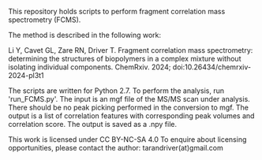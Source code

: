 This repository holds scripts to perform fragment correlation mass spectrometry (FCMS).

The method is described in the following work:

Li Y, Cavet GL, Zare RN, Driver T. Fragment correlation mass spectrometry: determining the structures of biopolymers in a complex mixture without isolating individual components. ChemRxiv. 2024; doi:10.26434/chemrxiv-2024-pl3t1

The scripts are written for Python 2.7. To perform the analysis, run 'run_FCMS.py'.
The input is an mgf file of the MS/MS scan under analysis.
There should be no peak picking performed in the conversion to mgf.
The output is a list of correlation features with corresponding peak volumes and correlation score.
The output is saved as a .npy file.

This work is licensed under CC BY-NC-SA 4.0
To enquire about licensing opportunities, please contact the author: tarandriver(at)gmail.com
